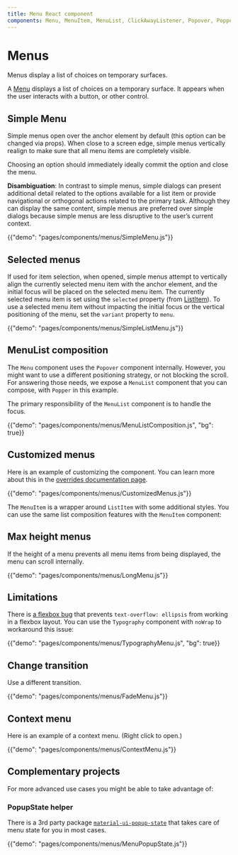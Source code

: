 ```yaml
---
title: Menu React component
components: Menu, MenuItem, MenuList, ClickAwayListener, Popover, Popper
---
```


# Menus

<p class="description">Menus display a list of choices on temporary surfaces.</p>

A [Menu](https://material.io/design/components/menus.html) displays a list of choices on a temporary surface. It appears when the user interacts with a button, or other control.

## Simple Menu

Simple menus open over the anchor element by default (this option can be changed via props). When close to a screen edge, simple menus vertically realign to make sure that all menu items are completely visible.

Choosing an option should immediately ideally commit the option and close the menu.

**Disambiguation**: In contrast to simple menus, simple dialogs can present additional detail related to the options available for a list item or provide navigational or orthogonal actions related to the primary task. Although they can display the same content, simple menus are preferred over simple dialogs because simple menus are less disruptive to the user’s current context.

{{"demo": "pages/components/menus/SimpleMenu.js"}}

## Selected menus

If used for item selection, when opened, simple menus attempt to vertically align the currently selected menu item with the anchor element,
and the initial focus will be placed on the selected menu item.
The currently selected menu item is set using the `selected` property (from [ListItem](/api/list-item/)).
To use a selected menu item without impacting the initial focus or the vertical positioning of the menu, set the `variant` property to `menu`.

{{"demo": "pages/components/menus/SimpleListMenu.js"}}

## MenuList composition

The `Menu` component uses the `Popover` component internally.
However, you might want to use a different positioning strategy, or not blocking the scroll.
For answering those needs, we expose a `MenuList` component that you can compose, with `Popper` in this example.

The primary responsibility of the `MenuList` component is to handle the focus.

{{"demo": "pages/components/menus/MenuListComposition.js", "bg": true}}

## Customized menus

Here is an example of customizing the component. You can learn more about this in the
[overrides documentation page](/customization/components/).

{{"demo": "pages/components/menus/CustomizedMenus.js"}}

The `MenuItem` is a wrapper around `ListItem` with some additional styles.
You can use the same list composition features with the `MenuItem` component:

## Max height menus

If the height of a menu prevents all menu items from being displayed, the menu can scroll internally.

{{"demo": "pages/components/menus/LongMenu.js"}}

## Limitations

There is [a flexbox bug](https://bugs.chromium.org/p/chromium/issues/detail?id=327437) that prevents `text-overflow: ellipsis` from working in a flexbox layout.
You can use the `Typography` component with `noWrap` to workaround this issue:

{{"demo": "pages/components/menus/TypographyMenu.js", "bg": true}}

## Change transition

Use a different transition.

{{"demo": "pages/components/menus/FadeMenu.js"}}

## Context menu

Here is an example of a context menu. (Right click to open.)

{{"demo": "pages/components/menus/ContextMenu.js"}}

## Complementary projects

For more advanced use cases you might be able to take advantage of:

### PopupState helper

There is a 3rd party package [`material-ui-popup-state`](https://github.com/jcoreio/material-ui-popup-state) that takes care of menu state for you in most cases.

{{"demo": "pages/components/menus/MenuPopupState.js"}}
